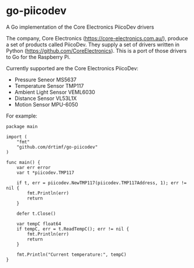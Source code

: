 # go-piicodev
A Go implementation of the Core Electronics PiicoDev drivers

The company, Core Electronics (https://core-electronics.com.au/), produce a set of products called PiicoDev.  They supply a set of drivers written in Python (https://github.com/CoreElectronics).  This is a port of those drivers to Go for the Raspberry Pi.

Currently supported are the Core Electronics PiicoDev:
* Pressure Seneor MS5637
* Temperature Sensor TMP117
* Ambient Light Sensor VEML6030
* Distance Sensor VL53L1X
* Motion Sensor MPU-6050

For example:
```
package main

import (
	"fmt"
	"github.com/drtimf/go-piicodev"
)

func main() {
	var err error
	var t *piicodev.TMP117

	if t, err = piicodev.NewTMP117(piicodev.TMP117Address, 1); err != nil {
		fmt.Println(err)
		return
	}

	defer t.Close()

	var tempC float64
	if tempC, err = t.ReadTempC(); err != nil {
		fmt.Println(err)
		return
	}

	fmt.Println("Current temperature:", tempC)
}
```

